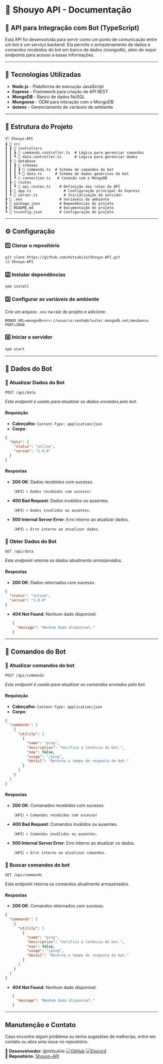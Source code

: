 # 📌 Shouyo API - Documentação

## 📖 API para Integração com Bot (TypeScript)
Esta API foi desenvolvida para servir como um ponto de comunicação entre um bot e um serviço backend. Ela permite o armazenamento de dados e comandos recebidos do bot em banco de dados (mongodb), além de expor endpoints para acesso a essas informações.

---

## 🚀 Tecnologias Utilizadas
- **Node.js** - Plataforma de execução JavaScript
- **Express** - Framework para criação de API REST
- **MongoDB** - Banco de dados NoSQL
- **Mongoose** - ODM para interação com o MongoDB
- **dotenv** - Gerenciamento de variáveis de ambiente

---

## 📂 Estrutura do Projeto

```
📦 Shouyo-API
┣ 📂 src
┃ ┣ 📂 controllers
┃ ┃ ┣ 📜 commands.controller.ts  # Lógica para gerenciar comandos
┃ ┃ ┗ 📜 data.controller.ts      # Lógica para gerenciar dados
┃ ┣ 📂 database
┃ ┃ ┣ 📂 schemas
┃ ┃ ┃ ┣ 📜 commands.ts  # Schema de comandos do bot
┃ ┃ ┃ ┗ 📜 data.ts      # Schema de dados genéricos do bot
┃ ┃ ┗ 📜 connection.ts   # Conexão com o MongoDB
┃ ┣ 📂 routes
┃ ┃ ┗ 📜 api.routes.ts    # Definição das rotas da API
┃ ┣ 📜 app.ts               # Configuração principal do Express
┃ ┗ 📜 server.ts            # Inicialização do servidor
┣ 📜 .env                 # Variáveis de ambiente
┣ 📜 package.json         # Dependências do projeto
┣ 📜 README.md            # Documentação do projeto
┗ 📜 tsconfig.json        # Configuração do projeto
```

---

## ⚙️ Configuração

### 1️⃣ Clonar o repositório
```sh
git clone https://github.com/mitsukiie/Shouyo-API.git
cd Shouyo-API
```

### 2️⃣ Instalar dependências
```sh
npm install
```

### 3️⃣ Configurar as variáveis de ambiente
Crie um arquivo `.env` na raiz do projeto e adicione:
```env
MONGO_URL=mongodb+srv://usuario:senha@cluster.mongodb.net/meubanco
PORT=3000
```

### 4️⃣ Iniciar o servidor
```sh
npm start
```

---

## 📌 **Dados do Bot**

### 🔹 **Atualizar Dados do Bot**
```http
POST /api/data
```
*Este endpoint é usado para atualizar os dados enviados pelo bot.*

#### Requisição
- **Cabeçalho**: `Content-Type: application/json`
- **Corpo**:
```json
{
  "data": {
    "status": "online",
    "versao": "1.0.0"
  }
}
```

#### Respostas
- **200 OK**: Dados recebidos com sucesso.
  ```text
  〔API〕» Dados recebidos com sucesso!
  ```
- **400 Bad Request**: Dados inválidos ou ausentes.
  ```text
  〔API〕» Dados inválidos ou ausentes.
  ```
- **500 Internal Server Error**: Erro interno ao atualizar dados.
  ```text
  〔API〕» Erro interno ao atualizar dados.
  ```


### 🔹 **Obter Dados do Bot**
```http
GET /api/data
```
*Este endpoint retorna os dados atualmente armazenados.*

#### Respostas
- **200 OK**: Dados retornados com sucesso.
```json
{
  "status": "online",
  "versao": "1.0.0"
}
```
- **404 Not Found**: Nenhum dado disponível.
  ```json
  {
    "message": "Nenhum dado disponível."
  }
  ```

---

## 📌 **Comandos do Bot**

### 🔹 **Atualizar comandos do bot**
```http
POST /api/commands
```
*Este endpoint é usado para atualizar os comandos enviados pelo bot.*

#### Requisição
- **Cabeçalho**: `Content-Type: application/json`
- **Corpo**:
```json
{
  "commands": [
    {
      "utility": [
        {
          "name": "ping",
          "description": "Verifica a latência do bot.",
          "new": false,
          "usage": "/ping",
          "detail": "Retorna o tempo de resposta do bot."
        }
      ]
    }
  ]
}
```

#### Respostas
- **200 OK**: Comanados recebidos com sucesso.
  ```text
  〔API〕» Comandos recebidos com sucesso!
  ```
- **400 Bad Request**: Comandos inválidos ou ausentes.
  ```text
  〔API〕» Comandos inválidos ou ausentes.
  ```
- **500 Internal Server Error**: Erro interno ao atualizar os dados.
  ```text
  〔API〕» Erro interno ao atualizar comandos.
  ```


### 🔹 **Buscar comandos do bot**
```http
GET /api/commands
```
Este endpoint retorna os comandos atualmente armazenados.

#### Respostas
- **200 OK**: Comandos retornados com sucesso.
```json
{
  "commands": [
    {
      "utility": [
        {
          "name": "ping",
          "description": "Verifica a latência do bot.",
          "new": false,
          "usage": "/ping",
          "detail": "Retorna o tempo de resposta do bot."
        }
      ]
    }
  ]
}
```
- **404 Not Found**: Nenhum dado disponível.
  ```json
  {
    "message": "Nenhum dado disponível."
  }
  ```

---

## Manutenção e Contato
Caso encontre algum problema ou tenha sugestões de melhorias, entre em contato ou abra uma issue no repositório.

🔹 **Desenvolvedor:** @mitsukiie
[![GitHub](https://img.shields.io/badge/GitHub-000?logo=github&logoColor=white)](https://github.com/mitsukiie)
[![Discord](https://img.shields.io/badge/Discord-5865F2?logo=discord&logoColor=white)](https://discord.com/users/1098021115571490947)  
🔹 **Repositório:** [Shouyo-API](https://github.com/mitsukiie/Shouyo-API)